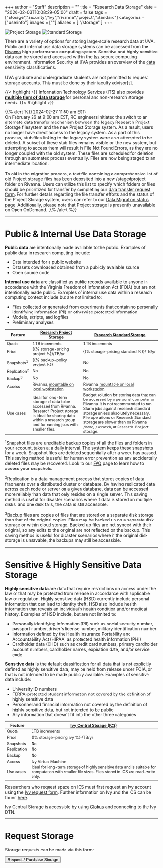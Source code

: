 +++
author = "Staff"
description = ""
title = "Research Data Storage"
date = "2020-02-03T10:08:29-05:00"
draft = false
tags = ["storage","security","ivy","rivanna","project","standard"]
categories = ["userinfo"]
images = [""]
aliases = [ "/storage" ]
+++

![Project Storage](https://img.shields.io/badge/dynamic/json?color=color&label=Research%20Project%20Storage&query=message&url=https%3A%2F%2Ftja4lfp3da.execute-api.us-east-1.amazonaws.com%2Fapi%2Fbadge%2Fproject&style=for-the-badge)
![Standard Storage](https://img.shields.io/badge/dynamic/json?color=color&label=Research%20Standard%20Storage&query=message&url=https%3A%2F%2Ftja4lfp3da.execute-api.us-east-1.amazonaws.com%2Fapi%2Fbadge%2Fstandard&style=for-the-badge)

<p class="lead">There are a variety of options for storing large-scale research data at UVA. Public and internal use data storage systems can be accessed from the <a href="/userinfo/rivanna/overview/">Rivanna</a> high performance computing system. Sensitive and highly sensitive data can be stored and accessed within the <a href="/userinfo/ivy/overview">Ivy</a> secure computing environment. Information Security at UVA provides an overview of the <a href=https://security.virginia.edu/university-data-protection-standards>data sensitivity classifications</a>.  <br /><br />UVA graduate and undergraduate students are not permitted to request storage accounts. This must be done by their faculty advisor[s].</p>


{{< highlight >}}
  Information Technology Services (ITS) also provides <a href="https://virginia.service-now.com/its?id=kb_article&sys_id=2ca18093db7ac744f032f1f51d9619eb" target="_new"><b>multiple tiers of data storage</b></a> for personal and non-research storage needs.</alert>
{{< /highlight >}}

{{% alert %}}
2024-02-27 11:50 am EST: <br>On February 26 at 9:00 am EST, RC engineers initiated the switch to an alternate data transfer mechanism between the legacy Research Project Storage filesystem and the new Project Storage system. As a result, users no longer have direct access to the legacy system. As a part of this process, stub files linking to the legacy system were also attempted to be deleted. A subset of these stub files remains visible on the new system, but attempting to access them will result in File Not Found Errors, as they are no longer coupled with the old system. These files are scheduled for deletion through an automated process eventually. Files are now being staged to an intermediate location.<br><br> To aid in the migration process, a text file containing a comprehensive list of old Project storage files has been deposited into a new /stagedproject folder on Rivanna. Users can utilize this list to specify which folders or files should be prioritized for transfer by completing our <a href="https://rc.virginia.edu/form/support-request/?category=Storage&request_title=Project%20storage%20data%20migration&description=Please%20indicate%20as%20precisely%20as%20possible%20which%20directories%20or%20files%20should%20be%20transferred%20first:">data transfer request form</a>. For further details regarding the file transfer efforts and the status of the Project Storage system, users can refer to our <a href="https://www.rc.virginia.edu/service/status/">Data Migration status page</a>. Additionally, please note that Project storage is presently unavailable on Open OnDemand.
{{% /alert %}}


<style type="text/css">
.tg  {border-collapse:collapse;border-spacing:0;border-color:#ccc;}
.tg td{font-family:Arial, sans-serif;font-size:14px;padding:10px 5px;border-style:solid;border-width:0px;overflow:hidden;word-break:normal;border-color:#ccc;color:#333;background-color:#fff;}
.tg th{font-family:Arial, sans-serif;font-size:14px;font-weight:normal;padding:10px 5px;border-style:solid;border-width:0px;overflow:hidden;word-break:normal;border-color:#ccc;color:#333;background-color:#f0f0f0;}
.tg .tg-hy9w{background-color:#eceeef;border-color:inherit;vertical-align:top}
.tg .tg-dc35{background-color:#f9f9f9;border-color:inherit;vertical-align:top}
.tg .tg-0qmj{font-weight:bold;background-color:#eceeef;border-color:inherit;vertical-align:top}
</style>

- - -

# Public & Internal Use Data Storage

**Public data** are intentionally made available to the public. Examples of public data in research computing include: 

- Data intended for a public website
- Datasets downloaded obtained from a publicly available source
- Open source code

**Internal use data** are classified as public records available to anyone in accordance with the Virginia Freedom of Information Act (FOIA) but are not intentionally made public. Examples of internal use data within a research computing context include but are not limited to: 

- Files collected or generated from experiments that contain no personally identifying information (PII) or otherwise protected information
- Models, scripts, and logfiles
- Preliminary analyses

<table class="table table-striped table-sm" style="font-size:90%;">
  <thead class="thead-dark">
  <tr>
    <th class="" style="width:16%;">Feature</th>
    <th class=""><a href="/userinfo/storage/non-sensitive-data/#research-project-storage">Research Project Storage</a></th>
    <th class=""><a href="/userinfo/storage/research-standard">Research Standard Storage</a></th>
  </tr>
  </thead>
  <tbody>
  <tr>
    <td class="">Quota</td>
    <td class="">1TB increments</td>
    <td class="">1TB increments</td>
  </tr>
  <tr>
    <td class="">Price</td>
    <td class="">{{% storage-pricing project %}}/TB/yr</td>
    <td class="">{{% storage-pricing standard %}}/TB/yr</td>
  </tr>
  <tr>
    <td class="">Snapshots<sup>1</sup></td>
    <td class="">{{% backup-policy project %}}</td>
    <td class="">No</td>
  </tr>
  <tr>
    <td class="">Replication<sup>2</sup></td>
    <td class="">No</td>
    <td class="">No</td>
  </tr>
  <tr>
    <td class="">Backup<sup>3</sup></td>
    <td class="">No</td>
    <td class="">No</td>
  </tr>
  <tr>
    <td class="">Access</td>
    <td class="">Rivanna, <a href="/userinfo/howtos/storage/drive-mapping/">mountable on local workstation</a></td>
    <td class="">Rivanna, <a href="/userinfo/howtos/storage/drive-mapping/">mountable on local workstation</a></td>
  </tr>
  <tr>
    <td class="">Use cases</td>
    <td class="">Ideal for long-term storage of data to be accessed from Rivanna. Research Project storage is ideal for sharing data within a research group and for running jobs with smaller files.</td>
    <td class="">Budget solution for storing data that can be accessed by a personal computer or Rivanna. It is not recommended to run Slurm jobs against research standard storage unless absolutely necessary. File operations on Research Standard storage are slower than on Rivanna <code>/home</code>, <code>/scratch</code>, or <code>Research Project</code> storage.</td>
  </tr>
  </tbody>
</table>

<sup>1</sup>Snapshot files are uneditable backup copies of all the files and folders in your account, taken at a daily interval. The system keeps these snapshots for a week. Snapshot files are deleted sequentially after a week has passed. This saving method is useful for human error prevention as any accidentally deleted files may be recovered. Look to our [FAQ](/userinfo/faq/storage-faq/) page to learn how to access your snapshots.

<sup>2</sup>Replication is a data management process that stores copies of data fragments over a distributed cluster or database. By having replicated data across each node or server on a given database, data can be accessed more reliably than data that only resides on a single server. This saving method is useful for disaster scenarios where if data is stored on multiple disks, and one disk fails, the data is still accessible.

<sup>3</sup>Backup files are copies of files that are stored on a separate disk storage than that of the original copies. Files may be backed up on a separate disk storage or within cloud storage. Backed up files are not synced with their original, so any edits to the original are not reflected on the backup. This saving method is useful for disaster scenarios where if the original disk storage is unsavable, the backups may still be accessible.

- - -

# Sensitive & Highly Sensitive Data Storage

**Highly sensitive data** are data that require restrictions on access under the law or that may be protected from release in accordance with applicable law or regulation. Highly sensitive data (HSD) currently include personal information that can lead to identity theft. HSD also include health information that reveals an individual's health condition and/or medical history. Examples of HSD include, but are not limited to: 

- Personally identifying information (PII) such as social security number, passport number, driver's license number, military identification number
- Information defined by the Health Insurance Portability and Accountability Act (HIPAA) as protected health information (PHI)
- Cardholder data (CHD) such as credit card numbers, primary cardholder account numbers, cardholder names, expiration date, and/or service code

**Sensitive data** is the default classification for all data that is not explicitly defined as highly sensitive data, may be held from release under FOIA, or that is not intended to be made publicly available. Examples of sensitive data include:

- University ID numbers
- FERPA-protected student information not covered by the definition of highly sensitive data
- Personnel and financial information not covered by the definition of highly sensitive data, but not intended to be public
- Any information that doesn't fit into the other three categories

<table class="table table-striped table-sm" style="font-size:90%;">
  <thead class="thead-dark">
  <tr>
    <th class="" style="width:16%;">Feature</th>
    <th class=""><a href="/userinfo/storage/sensitive-data/#ivy-central-storage">Ivy Central Storage (ICS)</a></th>
  </tr>
  </thead>
  <tbody>
  <tr>
    <td class="">Quota</td>
    <td class="">1TB increments</td>
  </tr>
  <tr>
    <td class="">Price</td>
    <td class="">{{% storage-pricing ivy %}}/TB/yr</td>
  </tr>
  <tr>
    <td class="">Snapshots</td>
    <td class="">No</td>
  </tr>
  <tr>
    <td class="">Replication</td>
    <td class="">No</td>
  </tr>
  <tr>
    <td class="">Backup</td>
    <td class="">No</td>
  </tr>
  <tr>
    <td class="">Access</td>
    <td class="">Ivy Virtual Machine</td>
  </tr>
  <tr>
    <td class="">Use cases</td>
    <td class="">Ideal for long-term storage of highly sensitive data and is suitable for computation with smaller file sizes. Files stored in ICS are read-write only.</td>
  </tr>
  </tbody>
</table>

Researchers who request space on ICS must first request an Ivy account using the [Ivy request form](https://services.rc.virginia.edu/ivyvm). Further information on Ivy and the ICS can be found [here](/userinfo/storage/sensitive-data/#ivy-central-storage).

Ivy Central Storage is accessible by using [Globus](/userinfo/globus/) and connecting to the Ivy DTN.

- - -

# Request Storage

Storage requests can be made via this form:

[<button class="btn btn-success">Request / Purchase Storage</button>](/form/storage/)
